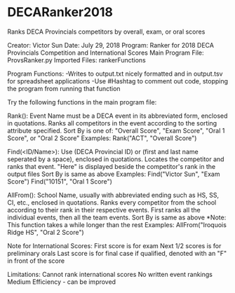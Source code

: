 # DECARanker2018
Ranks DECA Provincials competitors by overall, exam, or oral scores

Creator: Victor Sun
Date: July 29, 2018
Program: Ranker for 2018 DECA Provincials Competition and International Scores
Main Program File: ProvsRanker.py
Imported Files: rankerFunctions

Program Functions:
-Writes to output.txt nicely formatted and in output.tsv for spreadsheet applications
-Use #Hashtag to comment out code, stopping the program from running that function

Try the following functions in the main program file:

Rank(<Event Name>):
Event Name must be a DECA event in its abbreviated form, enclosed in quotations.
Ranks all competitors in the event according to the sorting attribute specified.
Sort By is one of: "Overall Score", "Exam Score", "Oral 1 Score", or "Oral 2 Score"
Examples:
Rank("ACT", "Overall Score")

Find(<ID/Name>):
Use (DECA Provincial ID) or (first and last name seperated by a space), enclosed in quotations.
Locates the competitor and ranks that event. "Here" is displayed beside the competitor's rank in the output files
Sort By is same as above
Examples:
Find("Victor Sun", "Exam Score")
Find("10151", "Oral 1 Score")

AllFrom(<School Name>):
School Name, usually with abbreviated ending such as HS, SS, CI, etc., enclosed in quotations.
Ranks every competitor from the school according to their rank in their respective events.
First ranks all the individual events, then all the team events.
Sort By is same as above
*Note: This function takes a while longer than the rest
Examples:
AllFrom("Iroquois Ridge HS", "Oral 2 Score")

Note for International Scores:
First score is for exam
Next 1/2 scores is for preliminary orals
Last score is for final case if qualified, denoted with an "F" in front of the score

Limitations:
Cannot rank international scores
No written event rankings
Medium Efficiency - can be improved